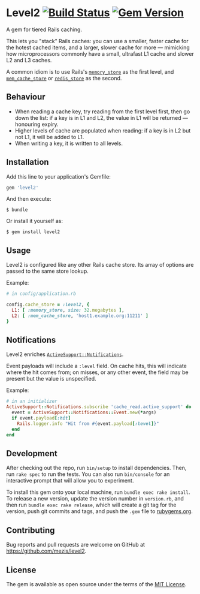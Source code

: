 # Level2 [![Build Status](https://travis-ci.org/mezis/level2.svg)](https://travis-ci.org/mezis/level2) [![Gem Version](https://badge.fury.io/rb/level2.svg)](https://badge.fury.io/rb/level2)

A gem for tiered Rails caching.

This lets you "stack" Rails caches: you can use a smaller, faster cache for the
hotest cached items, and a larger, slower cache for more — mimicking how
microprocessors commonly have a small, ultrafast L1 cache and slower L2 and L3
caches.

A common idiom is to use Rails's
[`memory_store`](http://guides.rubyonrails.org/caching_with_rails.html#activesupport-cache-memorystore)
as the first level, and
[`mem_cache_store`](http://guides.rubyonrails.org/caching_with_rails.html#activesupport-cache-memcachestore)
or
[`redis_store`](https://github.com/redis-store/redis-store/wiki/Frameworks-Configuration)
as the second.

## Behaviour

- When reading a cache key, try reading from the first level first, then go down
  the list: if a key is in L1 and L2, the value in L1 will be returned —
  honouring expiry.
- Higher levels of cache are populated when reading: if a key is in L2 but not
  L1, it will be added to L1.
- When writing a key, it is written to all levels.

## Installation

Add this line to your application's Gemfile:

```ruby
gem 'level2'
```

And then execute:

    $ bundle

Or install it yourself as:

    $ gem install level2

## Usage

Level2 is configured like any other Rails cache store. Its array of options are passed to
the same store lookup.

Example:

```ruby
# in config/application.rb

config.cache_store = :level2, {
  L1: [ :memory_store, size: 32.megabytes ],
  L2: [ :mem_cache_store, 'host1.example.org:11211' ]
}
```

## Notifications

Level2 enriches
[`ActiveSupport::Notifications`](http://edgeguides.rubyonrails.org/active_support_instrumentation.html#active-support).

Event payloads will include a `:level` field. On cache hits, this will indicate
where the hit comes from; on misses, or any other event, the field may be
present but the value is unspecified.

Example:

```ruby
# in an initializer
ActiveSupport::Notifications.subscribe 'cache_read.active_support' do |*args|
  event = ActiveSupport::Notifications::Event.new(*args)
  if event.payload[:hit]
    Rails.logger.info "Hit from #{event.payload[:level]}"
  end
end
```

## Development

After checking out the repo, run `bin/setup` to install dependencies. Then, run
`rake spec` to run the tests. You can also run `bin/console` for an interactive
prompt that will allow you to experiment.

To install this gem onto your local machine, run `bundle exec rake install`. To
release a new version, update the version number in `version.rb`, and then run
`bundle exec rake release`, which will create a git tag for the version, push
git commits and tags, and push the `.gem` file to
[rubygems.org](https://rubygems.org).

## Contributing

Bug reports and pull requests are welcome on GitHub at
https://github.com/mezis/level2.


## License

The gem is available as open source under the terms of the [MIT
License](http://opensource.org/licenses/MIT).

